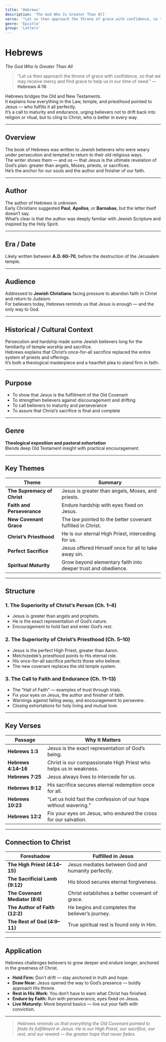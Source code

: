 ```yaml
---
title: 'Hebrews'
description: 'The God Who Is Greater Than All'
verse: '"Let us then approach the throne of grace with confidence, so that we may receive mercy and find grace to help us in our time of need." — Hebrews 4:16'
genre: 'Epistle'
group: 'Letters'
---
```


# Hebrews  
*The God Who Is Greater Than All*

> “Let us then approach the throne of grace with confidence, so that we may receive mercy and find grace to help us in our time of need.” — **Hebrews 4:16**

Hebrews bridges the Old and New Testaments.  
It explains how everything in the Law, temple, and priesthood pointed to Jesus — who fulfills it all perfectly.  
It’s a call to maturity and endurance, urging believers not to drift back into religion or ritual, but to cling to Christ, who is better in every way.

---

## Overview  
The book of Hebrews was written to Jewish believers who were weary under persecution and tempted to return to their old religious ways.  
The writer shows them — and us — that Jesus is the ultimate revelation of God’s plan: greater than angels, Moses, priests, or sacrifices.  
He’s the anchor for our souls and the author and finisher of our faith.

---

## Author  
The author of Hebrews is unknown.  
Early Christians suggested **Paul**, **Apollos**, or **Barnabas**, but the letter itself doesn’t say.  
What’s clear is that the author was deeply familiar with Jewish Scripture and inspired by the Holy Spirit.

---

## Era / Date  
Likely written between **A.D. 60–70**, before the destruction of the Jerusalem temple.

---

## Audience  
Addressed to **Jewish Christians** facing pressure to abandon faith in Christ and return to Judaism.  
For believers today, Hebrews reminds us that Jesus is enough — and the only way to God.

---

## Historical / Cultural Context  
Persecution and hardship made some Jewish believers long for the familiarity of temple worship and sacrifice.  
Hebrews explains that Christ’s once-for-all sacrifice replaced the entire system of priests and offerings.  
It’s both a theological masterpiece and a heartfelt plea to stand firm in faith.

---

## Purpose  
- To show that Jesus is the fulfillment of the Old Covenant  
- To strengthen believers against discouragement and drifting  
- To call believers to maturity and perseverance  
- To assure that Christ’s sacrifice is final and complete  

---

## Genre  
**Theological exposition and pastoral exhortation**  
Blends deep Old Testament insight with practical encouragement.

---

## Key Themes  

| Theme | Summary |
|-------|----------|
| **The Supremacy of Christ** | Jesus is greater than angels, Moses, and priests. |
| **Faith and Perseverance** | Endure hardship with eyes fixed on Jesus. |
| **New Covenant Grace** | The law pointed to the better covenant fulfilled in Christ. |
| **Christ’s Priesthood** | He is our eternal High Priest, interceding for us. |
| **Perfect Sacrifice** | Jesus offered Himself once for all to take away sin. |
| **Spiritual Maturity** | Grow beyond elementary faith into deeper trust and obedience. |

---

## Structure  

### 1. The Superiority of Christ’s Person (Ch. 1–4)
- Jesus is greater than angels and prophets.  
- He is the exact representation of God’s nature.  
- Encouragement to hold fast and enter God’s rest.  

### 2. The Superiority of Christ’s Priesthood (Ch. 5–10)
- Jesus is the perfect High Priest, greater than Aaron.  
- Melchizedek’s priesthood points to His eternal role.  
- His once-for-all sacrifice perfects those who believe.  
- The new covenant replaces the old temple system.  

### 3. The Call to Faith and Endurance (Ch. 11–13)
- The “Hall of Faith” — examples of trust through trials.  
- Fix your eyes on Jesus, the author and finisher of faith.  
- Warnings against falling away, and encouragement to persevere.  
- Closing exhortations for holy living and mutual love.  

---

## Key Verses  

| Passage | Why It Matters |
|----------|----------------|
| **Hebrews 1:3** | Jesus is the exact representation of God’s being. |
| **Hebrews 4:14–16** | Christ is our compassionate High Priest who helps us in weakness. |
| **Hebrews 7:25** | Jesus always lives to intercede for us. |
| **Hebrews 9:12** | His sacrifice secures eternal redemption once for all. |
| **Hebrews 10:23** | “Let us hold fast the confession of our hope without wavering.” |
| **Hebrews 12:2** | Fix your eyes on Jesus, who endured the cross for our salvation. |

---

## Connection to Christ  

| Foreshadow | Fulfilled in Jesus |
|-------------|-------------------|
| **The High Priest (4:14–15)** | Jesus mediates between God and humanity perfectly. |
| **The Sacrificial Lamb (9:12)** | His blood secures eternal forgiveness. |
| **The Covenant Mediator (8:6)** | Christ establishes a better covenant of grace. |
| **The Author of Faith (12:2)** | He begins and completes the believer’s journey. |
| **The Rest of God (4:9–11)** | True spiritual rest is found only in Him. |

---

## Application  
Hebrews challenges believers to grow deeper and endure longer, anchored in the greatness of Christ.  
- **Hold Firm:** Don’t drift — stay anchored in truth and hope.  
- **Draw Near:** Jesus opened the way to God’s presence — boldly approach His throne.  
- **Rest in His Work:** You don’t have to earn what Christ has finished.  
- **Endure by Faith:** Run with perseverance, eyes fixed on Jesus.  
- **Live Maturely:** Move beyond basics — live out your faith with conviction.  

---

> *Hebrews reminds us that everything the Old Covenant pointed to finds its fulfillment in Jesus. He is our High Priest, our sacrifice, our rest, and our reward — the greater hope that never fades.*
